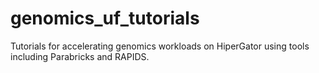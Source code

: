 # genomics_uf_tutorials
Tutorials for accelerating genomics workloads on HiperGator using tools including Parabricks and RAPIDS.
